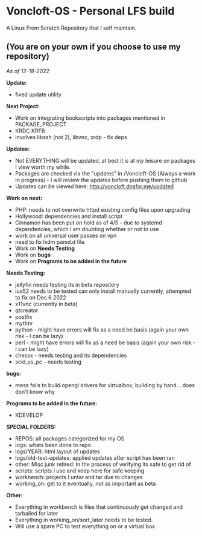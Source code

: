 # Voncloft-OS - Personal LFS build

A Linux From Scratch Repository that I self maintain.

## (You are on your own if you choose to use my repository)

_As of 12-18-2022_

**Update:**
- fixed update utility

**Next Project:**
- Work on integrating bookscripts into packages mentioned in PACKAGE_PROJECT
- KRDC KRFB
- involves libssh (not 2), libvnc, xrdp - fix deps

**Updates:**
- Not EVERYTHING will be updated, at best it is at my leisure on packages I view worth my while.
- Packages are checked via the "updates" in /Voncloft-OS (Always a work in progress) - I will review the updates before pushing them to github
- Updates can be viewed here: http://voncloft.dnsfor.me/updated

**Work on next:**
- PHP: needs to not overwrite httpd existing config files upon upgrading
- Hollywood: dependencies and install script
- Cinnamon has been put on hold as of 4/5 - due to systemd dependencies, which I am doubting whether or not to use
- work on all universal user passes on vpn
- need to fix lxdm pamd.d file
- Work on **Needs Testing**
- Work on **bugs**
- Work on **Programs to be added in the future**

**Needs Testing:**
- jellyfin needs testing its in beta repository
- lua52 needs to be tested can only install manually currently, attempted to fix on Dec 6 2022
- x11vnc (currently in beta)
- qtcreator
- postfix
- mythtv
- python - might have errors will fix as a need be basis (again your own risk - I can be lazy)
- perl - might have errors will fix as a need be basis (again your own risk - I can be lazy)
- chessx - needs testing and its dependencies
- scid_vs_pc - needs testing

**bugs:**
- mesa fails to build opengl drivers for virtualbox, building by hand....does don't know why

**Programs to be added in the future:**
- KDEVELOP

**SPECIAL FOLDERS:**
- REPOS: all packages categorized for my OS
- logs: whats been done to repo
- logs/YEAR: html layout of updates
- logs/old-test-updates: applied updates after script has been ran
- other: Misc junk
  retired: In the process of verifying its safe to get rid of
- scripts: scripts I use and keep here for safe keeping
- workbench: projects I untar and tar due to changes
- working_on: get to it eventually, not as important as beta

**Other:**
- Everything in workbench is files that continuously get changed and tarballed for later
- Everything in working_on/sort_later needs to be tested.
- Will use a spare PC to test everything on or a virtual box
